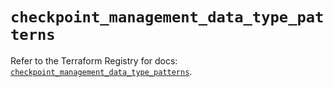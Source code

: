 # `checkpoint_management_data_type_patterns`

Refer to the Terraform Registry for docs: [`checkpoint_management_data_type_patterns`](https://registry.terraform.io/providers/checkpointsw/checkpoint/2.11.0/docs/resources/management_data_type_patterns).
